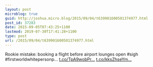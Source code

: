 ```yaml
---
layout: post
microblog: true
guid: http://joshua.micro.blog/2015/09/04/t639901600501374977.html
post_id: 37283
date: 2015-09-05T07:43:25+1100
lastmod: 2019-07-30T17:41:28+1100
type: post
url: /2015/09/04/t639901600501374977.html
---
```

Rookie mistake: booking a flight before airport lounges open #sigh #firstworldwhitepersonp… [t.co/TpA9wobPr...](http://t.co/TpA9wobPrT) [t.co/kksZhseYm...](http://t.co/kksZhseYm5)
